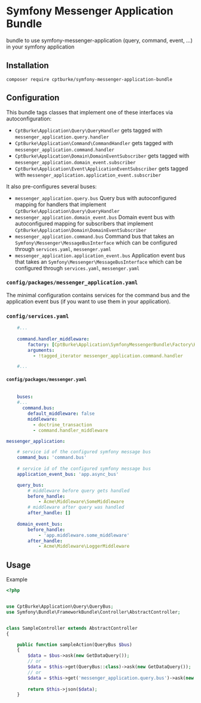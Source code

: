# Symfony Messenger Application Bundle
bundle to use symfony-messenger-application (query, command, event, ...) in your symfony application

## Installation
`composer require cptburke/symfony-messenger-application-bundle`

## Configuration

This bundle tags classes that implement one of these interfaces via autoconfiguration:
- `CptBurke\Application\Query\QueryHandler` gets tagged with `messenger_application.query.handler`
- `CptBurke\Application\Command\CommandHandler` gets tagged with `messenger_application.command.handler`
- `CptBurke\Application\Domain\DomainEventSubscriber` gets tagged with `messenger_application.domain_event.subscriber`
- `CptBurke\Application\Event\ApplicationEventSubscriber` gets tagged with `messenger_application.application_event.subscriber`

It also pre-configures several buses:
- `messenger_application.query.bus` Query bus with autoconfigured mapping for handlers that implement `CptBurke\Application\Query\QueryHandler`
- `messenger_application.domain_event.bus` Domain event bus with autoconfigured mapping for subscribers that implement `CptBurke\Application\Domain\DomainEventSubscriber`
- `messenger_application.command.bus` Command bus that takes an `Symfony\Messenger\MessageBusInterface` which can be configured through `services.yaml`, `messenger.yaml`
- `messenger_application.application_event.bus` Application event bus that takes an `Symfony\Messenger\MessageBusInterface` which can be configured through `services.yaml`, `messenger.yaml`
 
### `config/packages/messenger_application.yaml`

The minimal configuration contains services for the command bus and the application event bus (if you want to use them in your application).


### `config/services.yaml`

```yaml
    #...
    
    command.handler_middleware:
        factory: [CptBurke\Application\SymfonyMessengerBundle\Factory\HandlerMiddlewareStackFactory, createCallables]
        arguments:
          - !tagged_iterator messenger_application.command.handler

    #...
```

#### `config/packages/messenger.yaml`
```yaml

    buses:
    #...
      command.bus:
        default_middleware: false
        middleware:
          - doctrine_transaction
          - command.handler_middleware
```

```yaml
messenger_application:

    # service id of the configured symfony message bus
    command_bus: 'command.bus'
    
    # service id of the configured symfony message bus
    application_event_bus: 'app.async_bus'

    query_bus:
        # middleware before query gets handled
        before_handle:
            - Acme\Middleware\SomeMiddleware
        # middleware after query was handled
        after_handle: []
            
    domain_event_bus:
        before_handle:
            - 'app.middleware.some_middleware'
        after_handle:
            - Acme\Middleware\LoggerMiddleware
```

## Usage
Example
```php
<?php


use CptBurke\Application\Query\QueryBus;
use Symfony\Bundle\FrameworkBundle\Controller\AbstractController;


class SampleController extends AbstractController
{

    public function sampleAction(QueryBus $bus)
    {
        $data = $bus->ask(new GetDataQuery());
        // or
        $data = $this->get(QueryBus::class)->ask(new GetDataQuery());
        // or
        $data = $this->get('messenger_application.query.bus')->ask(new GetDataQuery());
        
        return $this->json($data);
    }
